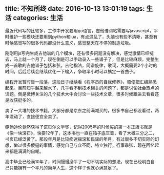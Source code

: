title: 不知所终
date: 2016-10-13 13:01:19
tags: 生活
categories: 生活
---

最近代码写的比较多，工作中开发要用go语言，吉他谱网站需要写javascript，平时维护一些模块还要用到python和lua，有点混乱了，头脑也有些不清晰，甚至有时候感觉写的很多代码都没什么意义，感觉整天在不停的制造垃圾。

刚刚用js写完生成吉他谱的几个模块，还有很多问题没有解决，感觉激情已经褪去，马上就一个月了，现在倒是可以手动录入一些谱子了，但是比较麻烦，完整生成一首歌的吉他谱子包括和弦，吉他指法，简谱旋律，歌词，大概需要2个小时的时间。后后后续会继续优化一下输入，争取半小时可以搞定一首曲子。

编程开发暂时告一段落，这段日子继续看《程序员的自我修养》，顺便把汇编熟悉起来。目前知乎越来越水了，几乎看不到技术相关的问题了，都是讨论社会热点的话题。倒是微博关注的几个技术大牛会讨论一些技术文章，很多时候跟进去看看还是收获挺多的。

卖了一大堆的技术书籍，大部分都是京东之前满减买的，很多书自己都没看过，两年没动了，直接便宜全卖了。

鲍勃迪伦竟然获得了诺贝尔文学奖，记得2005年的时候买的第一本正版书就是《像一块滚石》，快要12年了，这本书也一直在箱子底压着，看了大概三分之二，书页已经泛黄了。那段年月是比较痴迷摇滚和民谣的年月，有过很多不切实际的幻想，做过很多傻逼的事情，感觉自己与众不同，特立独行，行事乖张，现在回忆起来都是满满的自嘲。

高中毕业已经满10年了，时间慢慢磨平了一切不切实际的想法，现在已经明白自己只能拥有一个平凡的简单人生，这个样子也就心满意足了。
